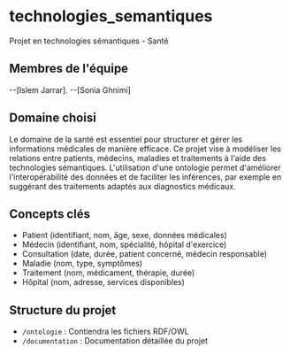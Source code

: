 # technologies_semantiques
Projet en technologies sémantiques - Santé

## Membres de l'équipe
--[Islem Jarrar]. 
--[Sonia Ghnimi]
  
## Domaine choisi
Le domaine de la santé est essentiel pour structurer et gérer les informations médicales de manière efficace. Ce projet vise à modéliser les relations entre patients, médecins, maladies et traitements à l'aide des technologies sémantiques. L'utilisation d'une ontologie permet d'améliorer l'interopérabilité des données et de faciliter les inférences, par exemple en suggérant des traitements adaptés aux diagnostics médicaux.

## Concepts clés
- Patient (identifiant, nom, âge, sexe, données médicales)
- Médecin (identifiant, nom, spécialité, hôpital d'exercice)
- Consultation (date, durée, patient concerné, médecin responsable)
- Maladie (nom, type, symptômes)
- Traitement (nom, médicament, thérapie, durée)
- Hôpital (nom, adresse, services disponibles)

## Structure du projet
- `/ontologie` : Contiendra les fichiers RDF/OWL
- `/documentation` : Documentation détaillée du projet


